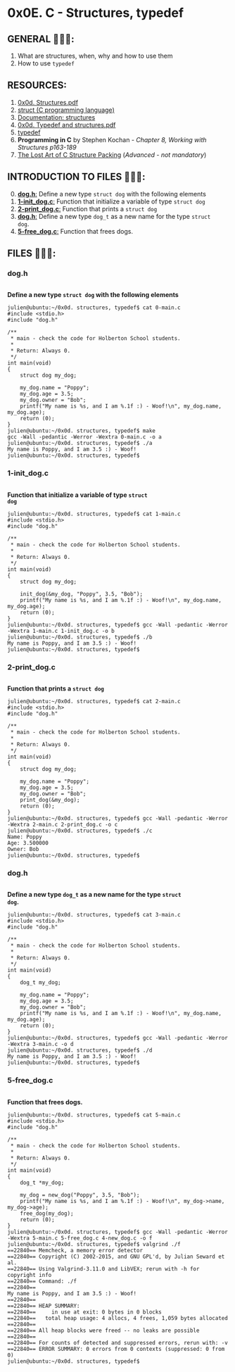 # 0x0E. C - Structures, typedef

## GENERAL :open_book::open_book::open_book::

 <ol>
	<li>What are structures, when, why and how to use them</li>
	<li>How to use <code>typedef</code></li>
</ol>

## RESOURCES:

 <ol>
	<li><a href="/rltoken/Rc1JAo6IS9HkELfLUylh2g" title="0x0d. Structures.pdf" target="_blank">0x0d. Structures.pdf</a></li>
	<li><a href="/rltoken/sF_gQY2e9CP95XbgWQkduA" title="struct (C programming language)" target="_blank">struct (C programming language)</a> </li>
	<li><a href="/rltoken/7VySR2oMyxk7VMR8LLOvZA" title="Documentation: structures" target="_blank">Documentation: structures</a> </li>
	<li><a href="/rltoken/kef9P9qRh_co4dxwHU8QGA" title="0x0d. Typedef and structures.pdf" target="_blank">0x0d. Typedef and structures.pdf</a></li>
	<li><a href="/rltoken/-vbMNPFrIA5PcVs4RiWr4g" title="typedef" target="_blank">typedef</a> </li>
	<li><strong>Programming in C</strong> by Stephen Kochan - <em>Chapter 8, Working with Structures p163-189</em></li>
	<li><a href="/rltoken/92gDeb3TtzgLDpzo9DXfZg" title="The Lost Art of C Structure Packing" target="_blank">The Lost Art of C Structure Packing</a> (<em>Advanced - not mandatory</em>)</li>
</ol>

## INTRODUCTION TO FILES :closed_book::closed_book::closed_book::

0.	[**dog.h**:](#dogh) <img src="https//holbertonintranet.s3.amazonaws.com/uploads/medias/2021/3/3b534d73d79949ef8b7535d462014518256953f2.jpg?X-Amz-Algorithm=AWS4-HMAC-SHA256&amp;X-Amz-Credential=AKIARDDGGGOUWMNL5ANN%2F20210328%2Fus-east-1%2Fs3%2Faws4_request&amp;X-Amz-Date=20210328T165931Z&amp;X-Amz-Expires=86400&amp;X-Amz-SignedHeaders=host&amp;X-Amz-Signature=d635485df340c9bd279d1747e6a301b180273ce3266e68995b72c7c61e33c7fb" alt="" style="width 450px">Define a new type <code>struct dog</code> with the following elements
1.	[**1-init_dog.c**:](#1-init_dogc) <img src="https//holbertonintranet.s3.amazonaws.com/uploads/medias/2021/3/cdd1d618025642db8f78dac0809f1e4b0a5449f6.jpg?X-Amz-Algorithm=AWS4-HMAC-SHA256&amp;X-Amz-Credential=AKIARDDGGGOUWMNL5ANN%2F20210328%2Fus-east-1%2Fs3%2Faws4_request&amp;X-Amz-Date=20210328T165931Z&amp;X-Amz-Expires=86400&amp;X-Amz-SignedHeaders=host&amp;X-Amz-Signature=ed9120343b95c7a6c63935be968abf991444e2b779a5ae2a071bf960551f3425" alt="" style="width 450px">Function that initialize a variable of type <code>struct dog</code>
2.	[**2-print_dog.c**:](#2-print_dogc) <img src="https//holbertonintranet.s3.amazonaws.com/uploads/medias/2021/3/bb940d2ab10c3a4740f3c154cb980133e65e438e.jpg?X-Amz-Algorithm=AWS4-HMAC-SHA256&amp;X-Amz-Credential=AKIARDDGGGOUWMNL5ANN%2F20210328%2Fus-east-1%2Fs3%2Faws4_request&amp;X-Amz-Date=20210328T165931Z&amp;X-Amz-Expires=86400&amp;X-Amz-SignedHeaders=host&amp;X-Amz-Signature=da2d8c2b193935994b77a193a8469bbd8dc8f0a3193c461e5aacd5b63ba9c07c" alt="" style="width 450px">Function that prints a <code>struct dog</code>
3.	[**dog.h**:](#dogh) <img src="https//holbertonintranet.s3.amazonaws.com/uploads/medias/2021/3/9ef84b3fd1636992602868e45d3062719326de0e.jpg?X-Amz-Algorithm=AWS4-HMAC-SHA256&amp;X-Amz-Credential=AKIARDDGGGOUWMNL5ANN%2F20210328%2Fus-east-1%2Fs3%2Faws4_request&amp;X-Amz-Date=20210328T165931Z&amp;X-Amz-Expires=86400&amp;X-Amz-SignedHeaders=host&amp;X-Amz-Signature=b0092484d50a84cb5df83f7ff4198f76538fd0900accec3a5afa08492e135d74" alt="" style="width 450px">Define a new type <code>dog_t</code> as a new name for the type <code>struct dog</code>.
4.	[**5-free_dog.c**:](#5-free_dogc) <img src="https//holbertonintranet.s3.amazonaws.com/uploads/medias/2021/3/683112dbdd805c36a9b366cede0653dd80da5ec3.jpg?X-Amz-Algorithm=AWS4-HMAC-SHA256&amp;X-Amz-Credential=AKIARDDGGGOUWMNL5ANN%2F20210328%2Fus-east-1%2Fs3%2Faws4_request&amp;X-Amz-Date=20210328T165931Z&amp;X-Amz-Expires=86400&amp;X-Amz-SignedHeaders=host&amp;X-Amz-Signature=da7016eafb747cb635f364a6eeffbdbb20e43ee4405dd1cfae5cf5ff48d2144f" alt="" style="width 450px">Function that frees dogs.

## FILES :bookmark_tabs::bookmark_tabs::bookmark_tabs::

### dog.h

**<p><img src="https//holbertonintranet.s3.amazonaws.com/uploads/medias/2021/3/3b534d73d79949ef8b7535d462014518256953f2.jpg?X-Amz-Algorithm=AWS4-HMAC-SHA256&amp;X-Amz-Credential=AKIARDDGGGOUWMNL5ANN%2F20210328%2Fus-east-1%2Fs3%2Faws4_request&amp;X-Amz-Date=20210328T165931Z&amp;X-Amz-Expires=86400&amp;X-Amz-SignedHeaders=host&amp;X-Amz-Signature=d635485df340c9bd279d1747e6a301b180273ce3266e68995b72c7c61e33c7fb" alt="" style="width 450px"></p><p>Define a new type <code>struct dog</code> with the following elements</p>**

<pre><code>julien@ubuntu:~/0x0d. structures, typedef$ cat 0-main.c
#include &lt;stdio.h&gt;
#include "dog.h"

/**
 * main - check the code for Holberton School students.
 *
 * Return: Always 0.
 */
int main(void)
{
    struct dog my_dog;

    my_dog.name = "Poppy";
    my_dog.age = 3.5;
    my_dog.owner = "Bob";
    printf("My name is %s, and I am %.1f :) - Woof!\n", my_dog.name, my_dog.age);
    return (0);
}
julien@ubuntu:~/0x0d. structures, typedef$ make
gcc -Wall -pedantic -Werror -Wextra 0-main.c -o a
julien@ubuntu:~/0x0d. structures, typedef$ ./a 
My name is Poppy, and I am 3.5 :) - Woof!
julien@ubuntu:~/0x0d. structures, typedef$ 
</code></pre>

### 1-init_dog.c

**<p><img src="https//holbertonintranet.s3.amazonaws.com/uploads/medias/2021/3/cdd1d618025642db8f78dac0809f1e4b0a5449f6.jpg?X-Amz-Algorithm=AWS4-HMAC-SHA256&amp;X-Amz-Credential=AKIARDDGGGOUWMNL5ANN%2F20210328%2Fus-east-1%2Fs3%2Faws4_request&amp;X-Amz-Date=20210328T165931Z&amp;X-Amz-Expires=86400&amp;X-Amz-SignedHeaders=host&amp;X-Amz-Signature=ed9120343b95c7a6c63935be968abf991444e2b779a5ae2a071bf960551f3425" alt="" style="width 450px"></p><p>Function that initialize a variable of type <code>struct dog</code></p>**

<pre><code>julien@ubuntu:~/0x0d. structures, typedef$ cat 1-main.c
#include &lt;stdio.h&gt;
#include "dog.h"

/**
 * main - check the code for Holberton School students.
 *
 * Return: Always 0.
 */
int main(void)
{
    struct dog my_dog;

    init_dog(&amp;my_dog, "Poppy", 3.5, "Bob");
    printf("My name is %s, and I am %.1f :) - Woof!\n", my_dog.name, my_dog.age);
    return (0);
}
julien@ubuntu:~/0x0d. structures, typedef$ gcc -Wall -pedantic -Werror -Wextra 1-main.c 1-init_dog.c -o b
julien@ubuntu:~/0x0d. structures, typedef$ ./b 
My name is Poppy, and I am 3.5 :) - Woof!
julien@ubuntu:~/0x0d. structures, typedef$ 
</code></pre>

### 2-print_dog.c

**<p><img src="https//holbertonintranet.s3.amazonaws.com/uploads/medias/2021/3/bb940d2ab10c3a4740f3c154cb980133e65e438e.jpg?X-Amz-Algorithm=AWS4-HMAC-SHA256&amp;X-Amz-Credential=AKIARDDGGGOUWMNL5ANN%2F20210328%2Fus-east-1%2Fs3%2Faws4_request&amp;X-Amz-Date=20210328T165931Z&amp;X-Amz-Expires=86400&amp;X-Amz-SignedHeaders=host&amp;X-Amz-Signature=da2d8c2b193935994b77a193a8469bbd8dc8f0a3193c461e5aacd5b63ba9c07c" alt="" style="width 450px"></p><p>Function that prints a <code>struct dog</code></p>**

<pre><code>julien@ubuntu:~/0x0d. structures, typedef$ cat 2-main.c
#include &lt;stdio.h&gt;
#include "dog.h"

/**
 * main - check the code for Holberton School students.
 *
 * Return: Always 0.
 */
int main(void)
{
    struct dog my_dog;

    my_dog.name = "Poppy";
    my_dog.age = 3.5;
    my_dog.owner = "Bob";
    print_dog(&amp;my_dog);
    return (0);
}
julien@ubuntu:~/0x0d. structures, typedef$ gcc -Wall -pedantic -Werror -Wextra 2-main.c 2-print_dog.c -o c
julien@ubuntu:~/0x0d. structures, typedef$ ./c 
Name: Poppy
Age: 3.500000
Owner: Bob
julien@ubuntu:~/0x0d. structures, typedef$ 
</code></pre>

### dog.h

**<p><img src="https//holbertonintranet.s3.amazonaws.com/uploads/medias/2021/3/9ef84b3fd1636992602868e45d3062719326de0e.jpg?X-Amz-Algorithm=AWS4-HMAC-SHA256&amp;X-Amz-Credential=AKIARDDGGGOUWMNL5ANN%2F20210328%2Fus-east-1%2Fs3%2Faws4_request&amp;X-Amz-Date=20210328T165931Z&amp;X-Amz-Expires=86400&amp;X-Amz-SignedHeaders=host&amp;X-Amz-Signature=b0092484d50a84cb5df83f7ff4198f76538fd0900accec3a5afa08492e135d74" alt="" style="width 450px"></p><p>Define a new type <code>dog_t</code> as a new name for the type <code>struct dog</code>.</p>**

<pre><code>julien@ubuntu:~/0x0d. structures, typedef$ cat 3-main.c
#include &lt;stdio.h&gt;
#include "dog.h"

/**
 * main - check the code for Holberton School students.
 *
 * Return: Always 0.
 */
int main(void)
{
    dog_t my_dog;

    my_dog.name = "Poppy";
    my_dog.age = 3.5;
    my_dog.owner = "Bob";
    printf("My name is %s, and I am %.1f :) - Woof!\n", my_dog.name, my_dog.age);
    return (0);
}
julien@ubuntu:~/0x0d. structures, typedef$ gcc -Wall -pedantic -Werror -Wextra 3-main.c -o d
julien@ubuntu:~/0x0d. structures, typedef$ ./d 
My name is Poppy, and I am 3.5 :) - Woof!
julien@ubuntu:~/0x0d. structures, typedef$ 
</code></pre>

### 5-free_dog.c

**<p><img src="https//holbertonintranet.s3.amazonaws.com/uploads/medias/2021/3/683112dbdd805c36a9b366cede0653dd80da5ec3.jpg?X-Amz-Algorithm=AWS4-HMAC-SHA256&amp;X-Amz-Credential=AKIARDDGGGOUWMNL5ANN%2F20210328%2Fus-east-1%2Fs3%2Faws4_request&amp;X-Amz-Date=20210328T165931Z&amp;X-Amz-Expires=86400&amp;X-Amz-SignedHeaders=host&amp;X-Amz-Signature=da7016eafb747cb635f364a6eeffbdbb20e43ee4405dd1cfae5cf5ff48d2144f" alt="" style="width 450px"></p><p>Function that frees dogs.</p>**

<pre><code>julien@ubuntu:~/0x0d. structures, typedef$ cat 5-main.c
#include &lt;stdio.h&gt;
#include "dog.h"

/**
 * main - check the code for Holberton School students.
 *
 * Return: Always 0.
 */
int main(void)
{
    dog_t *my_dog;

    my_dog = new_dog("Poppy", 3.5, "Bob");
    printf("My name is %s, and I am %.1f :) - Woof!\n", my_dog-&gt;name, my_dog-&gt;age);
    free_dog(my_dog);
    return (0);
}
julien@ubuntu:~/0x0d. structures, typedef$ gcc -Wall -pedantic -Werror -Wextra 5-main.c 5-free_dog.c 4-new_dog.c -o f
julien@ubuntu:~/0x0d. structures, typedef$ valgrind ./f
==22840== Memcheck, a memory error detector
==22840== Copyright (C) 2002-2015, and GNU GPL'd, by Julian Seward et al.
==22840== Using Valgrind-3.11.0 and LibVEX; rerun with -h for copyright info
==22840== Command: ./f
==22840== 
My name is Poppy, and I am 3.5 :) - Woof!
==22840== 
==22840== HEAP SUMMARY:
==22840==     in use at exit: 0 bytes in 0 blocks
==22840==   total heap usage: 4 allocs, 4 frees, 1,059 bytes allocated
==22840== 
==22840== All heap blocks were freed -- no leaks are possible
==22840== 
==22840== For counts of detected and suppressed errors, rerun with: -v
==22840== ERROR SUMMARY: 0 errors from 0 contexts (suppressed: 0 from 0)
julien@ubuntu:~/0x0d. structures, typedef$ 
</code></pre>

